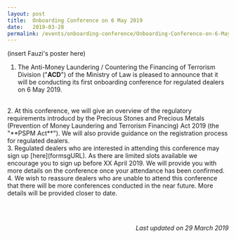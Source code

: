 ```yaml
---
layout: post
title:  Onboarding Conference on 6 May 2019
date:   2019-03-28
permalink: /events/onboarding-conference/Onboarding-Conference-on-6-May-2019
---
```


(insert Fauzi's poster here)

1.  The Anti-Money Laundering / Countering the Financing of Terrorism Division ("**ACD**") of the Ministry of Law is pleased to announce that it will be conducting its first onboarding conference for regulated dealers on 6 May 2019.
<br>
2.  At this conference, we will give an overview of the regulatory requirements introducd by the Precious Stones and Precious Metals (Prevention of Money Laundering and Terrorism Financing) Act 2019 (the "**PSPM Act**"). We will also provide guidance on the registration process for regulated dealers.
<br>
3.  Regulated dealers who are interested in attending this conference may sign up [here](formsgURL). As there are limited slots available  we encourage you to sign up before XX April 2019. We will provide you with more details on the conference once your attendance has been confirmed.
<br>
4. We wish to reassure dealers who are unable to attend this conference that there will be more conferences conducted in the near future. More details will be provided closer to date.

<br><br><p align = "right"><i>Last updated on 29 March 2019</i></p>
